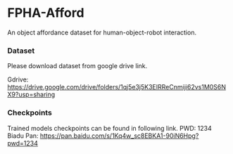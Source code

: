 # FPHA-Afford 
An object affordance dataset for human-object-robot interaction. <br> 
### Dataset
Please download dataset from google drive link.

 Gdrive: https://drive.google.com/drive/folders/1qj5e3j5K3EIRReCnmiji62vs1M0S6NX9?usp=sharing


### Checkpoints 
Trained models checkpoints can be found in following link.
PWD: 1234
Biadu Pan:  https://pan.baidu.com/s/1Kq4w_sc8EBKA1-90iN6Hpg?pwd=1234




